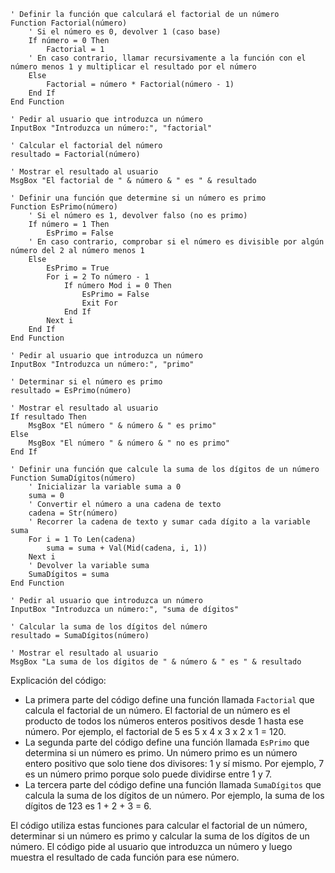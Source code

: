 ```visual basic
' Definir la función que calculará el factorial de un número
Function Factorial(número)
    ' Si el número es 0, devolver 1 (caso base)
    If número = 0 Then
        Factorial = 1
    ' En caso contrario, llamar recursivamente a la función con el número menos 1 y multiplicar el resultado por el número
    Else
        Factorial = número * Factorial(número - 1)
    End If
End Function

' Pedir al usuario que introduzca un número
InputBox "Introduzca un número:", "factorial"

' Calcular el factorial del número
resultado = Factorial(número)

' Mostrar el resultado al usuario
MsgBox "El factorial de " & número & " es " & resultado

' Definir una función que determine si un número es primo
Function EsPrimo(número)
    ' Si el número es 1, devolver falso (no es primo)
    If número = 1 Then
        EsPrimo = False
    ' En caso contrario, comprobar si el número es divisible por algún número del 2 al número menos 1
    Else
        EsPrimo = True
        For i = 2 To número - 1
            If número Mod i = 0 Then
                EsPrimo = False
                Exit For
            End If
        Next i
    End If
End Function

' Pedir al usuario que introduzca un número
InputBox "Introduzca un número:", "primo"

' Determinar si el número es primo
resultado = EsPrimo(número)

' Mostrar el resultado al usuario
If resultado Then
    MsgBox "El número " & número & " es primo"
Else
    MsgBox "El número " & número & " no es primo"
End If

' Definir una función que calcule la suma de los dígitos de un número
Function SumaDígitos(número)
    ' Inicializar la variable suma a 0
    suma = 0
    ' Convertir el número a una cadena de texto
    cadena = Str(número)
    ' Recorrer la cadena de texto y sumar cada dígito a la variable suma
    For i = 1 To Len(cadena)
        suma = suma + Val(Mid(cadena, i, 1))
    Next i
    ' Devolver la variable suma
    SumaDígitos = suma
End Function

' Pedir al usuario que introduzca un número
InputBox "Introduzca un número:", "suma de dígitos"

' Calcular la suma de los dígitos del número
resultado = SumaDígitos(número)

' Mostrar el resultado al usuario
MsgBox "La suma de los dígitos de " & número & " es " & resultado
```

Explicación del código:

* La primera parte del código define una función llamada `Factorial` que calcula el factorial de un número. El factorial de un número es el producto de todos los números enteros positivos desde 1 hasta ese número. Por ejemplo, el factorial de 5 es 5 x 4 x 3 x 2 x 1 = 120.
* La segunda parte del código define una función llamada `EsPrimo` que determina si un número es primo. Un número primo es un número entero positivo que solo tiene dos divisores: 1 y sí mismo. Por ejemplo, 7 es un número primo porque solo puede dividirse entre 1 y 7.
* La tercera parte del código define una función llamada `SumaDígitos` que calcula la suma de los dígitos de un número. Por ejemplo, la suma de los dígitos de 123 es 1 + 2 + 3 = 6.

El código utiliza estas funciones para calcular el factorial de un número, determinar si un número es primo y calcular la suma de los dígitos de un número. El código pide al usuario que introduzca un número y luego muestra el resultado de cada función para ese número.